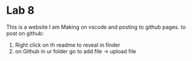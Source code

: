 # Lab 8 
This is a website I am Making on vscode and posting to github pages. to post on github: 
1. Right click on th readme to reveal in finder 
2. on Github in ur folder go to add file -> upload file 